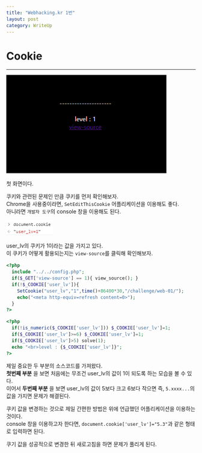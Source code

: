 ```yaml
---
title: "Webhacking.kr 1번"
layout: post
category: WriteUp
---
```

# Cookie

---
![](/assets/images/webhacking/webkr1/w-p-1.png)

첫 화면이다.

쿠키와 관련된 문제인 만큼 쿠키를 먼저 확인해보자.  
Chrome을 사용중이라면, `SetEditThisCookie` 어플리케이션을 이용해도 좋다.  
아니라면 `개발자 도구`의 console 창을 이용해도 된다.

![](/assets/images/webhacking/webkr1/w-p-2.png)

user_lv의 쿠키가 1이라는 값을 가지고 있다.  
이 쿠키가 어떻게 활용되는지는 `view-source`를 클릭해 확인해보자.


```php
<?php
  include "../../config.php";
  if($_GET['view-source'] == 1){ view_source(); }
  if(!$_COOKIE['user_lv']){
    SetCookie("user_lv","1",time()+86400*30,"/challenge/web-01/");
    echo("<meta http-equiv=refresh content=0>");
  }
?>
```
```php
<?php
  if(!is_numeric($_COOKIE['user_lv'])) $_COOKIE['user_lv']=1;
  if($_COOKIE['user_lv']>=6) $_COOKIE['user_lv']=1;
  if($_COOKIE['user_lv']>5) solve(1);
  echo "<br>level : {$_COOKIE['user_lv']}";
?>
```

제일 중요한 두 부분의 소스코드를 가져왔다.  
__첫번째 부분__ 을 보면 처음에는 무조건 user_lv의 값이 1이 되도록 하는 모습을 볼 수 있다.  
이어서 __두번째 부분__ 을 보면 user_lv의 값이 5보다 크고 6보다 작으면 즉, `5.xxxx...`의 값을 가지면 문제가 해결된다.

쿠키 값을 변경하는 것으로 제일 간편한 방법은 위에 언급했던 어플리케이션을 이용하는 것이다.  
console 창을 이용하고자 한다면, `document.cookie['user_lv']="5.3"`과 같은 형태로 입력하면 된다.

쿠기 값을 성공적으로 변경한 뒤 새로고침을 하면 문제가 풀리게 된다.

